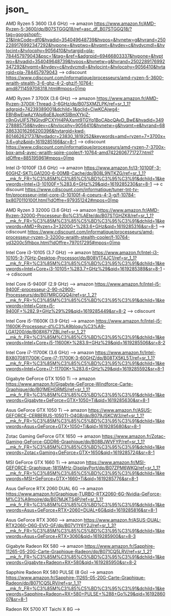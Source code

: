 # json_

AMD Ryzen 5 3600 (3.6 GHz) --> amazon
https://www.amazon.fr/AMD-Ryzen-5-3600/dp/B07STGGQ18/ref=asc_df_B07STGGQ18/?tag=googshopfr-21&linkCode=df0&hvadid=354049648739&hvpos=&hvnetw=g&hvrand=2502289176992347292&hvpone=&hvptwo=&hvqmt=&hvdev=c&hvdvcmdl=&hvlocint=&hvlocphy=9056410&hvtargid=pla-784457979043&psc=1&tag=&ref=&adgrpid=69466803337&hvpone=&hvptwo=&hvadid=354049648739&hvpos=&hvnetw=g&hvrand=2502289176992347292&hvqmt=&hvdev=c&hvdvcmdl=&hvlocint=&hvlocphy=9056410&hvtargid=pla-784457979043
--> cdiscount
https://www.cdiscount.com/informatique/processeurs/amd-ryzen-5-3600-wraith-stealth-3-6-ghz-4-2-ghz/f-10764-amd8711459708318.html#mpos=0|mp


AMD Ryzen 7 3700X (3.6 GHz) --> amazon
https://www.amazon.fr/AMD-Ryzen-3700X-Thread-3-6GHz/dp/B07SXMZLPK/ref=sr_1_1?adgrpid=74239389001&dchild=1&gclid=CjwKCAjwg4-EBhBwEiwAzYAlsi6qE8JpoKSIBmXYkjZ-n9nGvUlF57NGtvdPCXYH4PAXsmt9TGYq1BoCAbcQAvD_BwE&hvadid=349278885758&hvdev=c&hvlocphy=9056410&hvnetw=g&hvqmt=e&hvrand=6838633016266200396&hvtargid=kwd-801462621737&hydadcr=23830_1819252&keywords=amd+ryzen+7+3700x+3.6+ghz&qid=1619285166&sr=8-1
--> cdiscount
https://www.cdiscount.com/informatique/processeurs/amd-ryzen-7-3700x-box-am4-avec-wraith-spire-cooler/f-10764-amd7422606771727.html?idOffre=885195961#mpos=0|mp


Intel i3-10100F (3.6 GHz) --> amazon
https://www.amazon.fr/I3-10100F-3-60GHZ-SKTLGA1200-6-00MB-Cache/dp/B08L9NTKZG/ref=sr_1_1?__mk_fr_FR=%C3%85M%C3%85%C5%BD%C3%95%C3%91&dchild=1&keywords=Intel+i3-10100F+%283.6+GHz%29&qid=1619285230&sr=8-1
--> c discount 
https://www.cdiscount.com/informatique/tuner-tnt-tv-fm/processeur-intel-core-i3-10100f-4-coeurs-4-3-g/f-10784-bx8070110100f.html?idOffre=979351242#mpos=0|mp


AMD Ryzen 3 3200G (3.6 GHz) --> amazon
https://www.amazon.fr/AMD-Ryzen-3200G-Processeur-Bo%C3%AEte/dp/B07STGHZK8/ref=sr_1_1?__mk_fr_FR=%C3%85M%C3%85%C5%BD%C3%95%C3%91&dchild=1&keywords=AMD+Ryzen+3+3200G+%283.6+GHz&qid=1619285316&sr=8-1
--> cdiscount
https://www.cdiscount.com/informatique/processeurs/amd-processeur-ryzen-3-3200g-wraith-stealth-cooler/f-10764-yd3200c5fhbox.html?idOffre=797017295#mpos=0|mp


Intel Core i3-10105 (3.7 GHz) --> amazon
https://www.amazon.fr/Intel-i3-10105-3-7GHz-Desktop-Processor/dp/B08V1T4JC1/ref=sr_1_1?__mk_fr_FR=%C3%85M%C3%85%C5%BD%C3%95%C3%91&dchild=1&keywords=Intel+Core+i3-10105+%283.7+GHz%29&qid=1619285389&sr=8-1
--> cdiscount


Intel Core i5-9400F (2.9 GHz) --> amazon
https://www.amazon.fr/Intel-i5-9400F-processeur-2-90-n2900-Processeurs/dp/B07MRCGQQ4/ref=sr_1_2?__mk_fr_FR=%C3%85M%C3%85%C5%BD%C3%95%C3%91&dchild=1&keywords=Intel+Core+i5-9400F+%282.9+GHz%29%29&qid=1619285449&sr=8-2
--> cdiscount


Intel Core i5-11600K (3.9 GHz) --> amazon
https://www.amazon.fr/Intel-i5-11600K-Processeur-d%C3%A9bloqu%C3%A9-LGA1200/dp/B08X67YZBL/ref=sr_1_2?__mk_fr_FR=%C3%85M%C3%85%C5%BD%C3%95%C3%91&dchild=1&keywords=Intel+Core+i5-11600K+%283.9+GHz%29&qid=1619285506&sr=8-2


Intel Core i7-11700K (3.6 GHz) --> amazon
https://www.amazon.fr/Intel-BX8070811700K-Core-I7-11700K-3-60GHZ/dp/B08TX5KL5T/ref=sr_1_1?__mk_fr_FR=%C3%85M%C3%85%C5%BD%C3%95%C3%91&dchild=1&keywords=Intel+Core+i7-11700K+%283.6+GHz%29&qid=1619285592&sr=8-1


Gigabyte GeForce GTX 1050 Ti --> amazon
https://www.amazon.fr/Gigabyte-GeForce-Windforce-Carte-Graphique/dp/B01MEHGRMS/ref=sr_1_1?__mk_fr_FR=%C3%85M%C3%85%C5%BD%C3%95%C3%91&dchild=1&keywords=Gigabyte+GeForce+GTX+1050+Ti&qid=1619285630&sr=8-1


Asus GeForce GTX 1050 Ti --> amazon
https://www.amazon.fr/ASUS-GEFORCE-CERBERUS-1050TI-O4GB/dp/B079JSKCW3/ref=sr_1_1?__mk_fr_FR=%C3%85M%C3%85%C5%BD%C3%95%C3%91&dchild=1&keywords=Asus+GeForce+GTX+1050+Ti&qid=1619285680&sr=8-1


Zotac Gaming GeForce GTX 1650 --> amazon
https://www.amazon.fr/Zotac-Gaming-GeForce-GDDR6-Graphique/dp/B08BJWVFYP/ref=sr_1_1?__mk_fr_FR=%C3%85M%C3%85%C5%BD%C3%95%C3%91&dchild=1&keywords=Zotac+Gaming+GeForce+GTX+1650&qid=1619285724&sr=8-1


MSI GeForce GTX 1660 Ti --> amazon
https://www.amazon.fr/MSI-GEFORCE-Graphique-1815MHz-DisplayPort/dp/B07ZPM6WKQ/ref=sr_1_1?__mk_fr_FR=%C3%85M%C3%85%C5%BD%C3%95%C3%91&dchild=1&keywords=MSI+GeForce+GTX+1660+Ti&qid=1619285776&sr=8-1


Asus GeForce RTX 2060 DUAL 6G --> amazon
https://www.amazon.fr/Graphique-TURBO-RTX2060-6G-Nvidia-GeForce-M%C3%A9moire/dp/B07MJKTS4P/ref=sr_1_1?__mk_fr_FR=%C3%85M%C3%85%C5%BD%C3%95%C3%91&dchild=1&keywords=Asus+GeForce+RTX+2060+DUAL+6G&qid=1619285816&sr=8-1


Asus GeForce RTX 3060 --> amazon
https://www.amazon.fr/ASUS-DUAL-RTX2060-O6G-EVO-GF/dp/B07V1Y6Y2J/ref=sr_1_3?__mk_fr_FR=%C3%85M%C3%85%C5%BD%C3%95%C3%91&dchild=1&keywords=Asus+GeForce+RTX+3060&qid=1619285900&sr=8-3


Gigabyte Radeon RX 580 --> amazon
https://www.amazon.fr/Sapphire-11265-05-20G-Carte-Graphique-Radeon/dp/B071CQ5LRV/ref=sr_1_2?__mk_fr_FR=%C3%85M%C3%85%C5%BD%C3%95%C3%91&dchild=1&keywords=Gigabyte+Radeon+RX+580&qid=1619285950&sr=8-2


Sapphire Radeon RX 580 PULSE (8 Go) --> amazon
https://www.amazon.fr/Sapphire-11265-05-20G-Carte-Graphique-Radeon/dp/B071CQ5LRV/ref=sr_1_1?__mk_fr_FR=%C3%85M%C3%85%C5%BD%C3%95%C3%91&dchild=1&keywords=Sapphire+Radeon+RX+580+PULSE+%288+Go%29&qid=1619286007&sr=8-1


Radeon RX 5700 XT Taichi X 8G --> 

